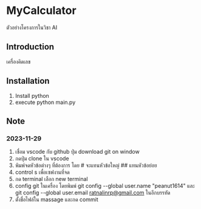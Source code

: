 # MyCalculator
ตัวอย่างโครงการในวิชา AI

## Introduction
เครื่องคิดเลข

## Installation
1. Install python
2. execute python main.py

## Note
### 2023-11-29
1. เชื่อม vscode กับ github ปุ่ม  download git on window
2. กดปุ่ม clone ใน vscode
3. พิมพ์จดหัวข้อต่างๆ ที่ต้องการ โดย # จะแทนหัวข้อใหญ่ ## แทนหัวข้อย่อย
4. control s เพื่อเซฟงานที่จด
5. กด terminal เลือก new terminal 
6. config git ในเครื่อง โดยพิมพ์ git config --global user.name "peanut1614" และ git config --global user.email ratnalinrp@gmail.com ในอีกบรรทัด
7. ตั้งชื่อไฟล์ใน massage และกด commit